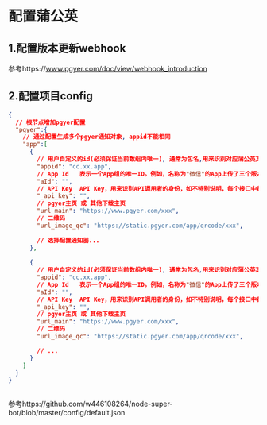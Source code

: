 # 配置蒲公英


## 1.配置版本更新webhook

参考https://www.pgyer.com/doc/view/webhook_introduction

## 2.配置项目config

```json  
{
  // 根节点增加pgyer配置
  "pgyer":{ 
    // 通过配置生成多个pgyer通知对象, appid不能相同
    "app":[
      {
        // 用户自定义的id(必须保证当前数组内唯一), 通常为包名,用来识别对应蒲公英其他参数
        "appid": "cc.xx.app",
        // App Id   表示一个App组的唯一ID。例如，名称为"微信"的App上传了三个版本，那么这三个版本为一个App组，该参数表示这个组的ID
        "aId": "",
        // API Key  API Key，用来识别API调用者的身份，如不特别说明，每个接口中都需要含有此参数。对于同一个蒲公英的注册用户来说，这个值在固定的
        "_api_key": "",
        // pgyer主页 或 其他下载主页
        "url_main": "https://www.pgyer.com/xxx",
        // 二维码
        "url_image_qc": "https://static.pgyer.com/app/qrcode/xxx",
        
        // 选择配置通知器...
      },
      
      {
        // 用户自定义的id(必须保证当前数组内唯一), 通常为包名,用来识别对应蒲公英其他参数
        "appid": "cc.xx.app",
        // App Id   表示一个App组的唯一ID。例如，名称为"微信"的App上传了三个版本，那么这三个版本为一个App组，该参数表示这个组的ID
        "aId": "",
        // API Key  API Key，用来识别API调用者的身份，如不特别说明，每个接口中都需要含有此参数。对于同一个蒲公英的注册用户来说，这个值在固定的
        "_api_key": "",
        // pgyer主页 或 其他下载主页
        "url_main": "https://www.pgyer.com/xxx",
        // 二维码
        "url_image_qc": "https://static.pgyer.com/app/qrcode/xxx",

        // ...
      }
    ]
  } 
}
        
```

参考https://github.com/w446108264/node-super-bot/blob/master/config/default.json

